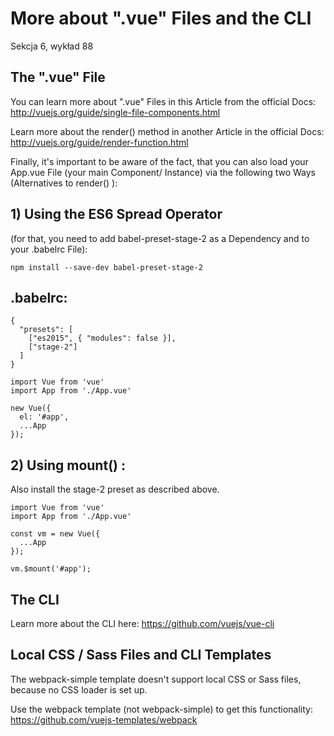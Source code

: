 # More about ".vue" Files and the CLI

Sekcja 6, wykład 88

## The ".vue" File

You can learn more about ".vue" Files in this Article from the official Docs: http://vuejs.org/guide/single-file-components.html

Learn more about the render()  method in another Article in the official Docs: http://vuejs.org/guide/render-function.html

Finally, it's important to be aware of the fact, that you can also load your App.vue File (your main Component/ Instance) via the following two Ways (Alternatives to render() ):

## 1) Using the ES6 Spread Operator 

(for that, you need to add babel-preset-stage-2 as a Dependency and to your .babelrc File):

```
npm install --save-dev babel-preset-stage-2
``` 

## .babelrc:

```
{
  "presets": [
    ["es2015", { "modules": false }],
    ["stage-2"]
  ]
}
```

```
import Vue from 'vue'
import App from './App.vue'

new Vue({
  el: '#app',
  ...App
});
```

## 2) Using mount() :

Also install the stage-2 preset as described above.

```
import Vue from 'vue'
import App from './App.vue'

const vm = new Vue({
  ...App
});

vm.$mount('#app');
```

## The CLI

Learn more about the CLI here: https://github.com/vuejs/vue-cli

## Local CSS / Sass Files and CLI Templates

The webpack-simple template doesn't support local CSS or Sass files, because no CSS loader is set up.

Use the webpack template (not webpack-simple) to get this functionality: https://github.com/vuejs-templates/webpack
